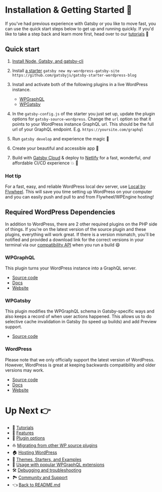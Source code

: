# Installation & Getting Started :baby_chick:

If you've had previous experience with Gatsby or you like to move fast, you can use the quick start steps below to get up and running quickly. If you'd like to take a step back and learn more first, head over to our [tutorials](./tutorials/index.md) :footprints:

## Quick start

1. [Install Node, Gatsby, and gatsby-cli](https://www.gatsbyjs.com/docs/)
2. Install [a starter](https://github.com/gatsbyjs/gatsby-starter-wordpress-blog) `gatsby new my-wordpress-gatsby-site https://github.com/gatsbyjs/gatsby-starter-wordpress-blog`
3. Install and activate both of the following plugins in a live WordPress instance.

   - [WPGraphQL](https://wordpress.org/plugins/wp-graphql/)
   - [WPGatsby](https://wordpress.org/plugins/wp-gatsby/)

4. In the `gatsby-config.js` of the starter you just set up, update the plugin options for `gatsby-source-wordpress`. Change the `url` option so that it points to your WordPress instance GraphQL url. This should be the full url of your GraphQL endpoint. E.g. `https://yoursite.com/graphql`
5. Run `gatsby develop` and experience the magic :star2:
6. Create your beautiful and accessible app :nail_care:
7. Build with [Gatsby Cloud](https://www.gatsbyjs.com/) & deploy to [Netlify](https://www.gatsbyjs.com/guides/netlify/) for a fast, wonderful, _and_ affordable CI/CD experience :boom: :rocket:

### Hot tip

For a fast, easy, and reliable WordPress local dev server, use [Local by Flywheel](https://localwp.com/). This will save you time setting up WordPress on your computer and you can easily push and pull to and from Flywheel/WPEngine hosting!

## Required WordPress Dependencies

In addition to WordPress, there are 2 other required plugins on the PHP side of things. If you're on the latest version of the source plugin and these plugins, everything will work great. If there is a version mismatch, you'll be notified and provided a download link for the correct versions in your terminal via our [compatibility API](./features/compatibility-api.md) when you run a build :smile:

### WPGraphQL

This plugin turns your WordPress instance into a GraphQL server.

- [Source code](https://github.com/wp-graphql/wp-graphql)
- [Docs](https://docs.wpgraphql.com/)
- [Website](https://www.wpgraphql.com/)

### WPGatsby

This plugin modifies the WPGraphQL schema in Gatsby-specific ways and also keeps a record of when user actions happened. This allows us to do selective cache invalidation in Gatsby (to speed up builds) and add Preview support.

- [Source code](https://github.com/gatsbyjs/wp-gatsby)

### WordPress

Please note that we only officially support the latest version of WordPress. However, WordPress is great at keeping backwards compatibility and older versions may work.

- [Source code](https://wordpress.org/download/source/)
- [Docs](https://codex.wordpress.org/)
- [Website](https://wordpress.org)

# Up Next :point_right:

- :school: [Tutorials](./tutorials/index.md)
- :feet: [Features](./features/index.md)
- :electric_plug: [Plugin options](./plugin-options.md)
- :boat: [Migrating from other WP source plugins](./migrating-from-other-wp-source-plugins.md)
- :house: [Hosting WordPress](./hosting.md)
- :athletic_shoe: [Themes, Starters, and Examples](./themes-starters-examples.md)
- :medal_sports: [Usage with popular WPGraphQL extensions](./usage-with-popular-wp-graphql-extensions.md)
- :hammer_and_wrench: [Debugging and troubleshooting](./debugging-and-troubleshooting.md)
- :national_park: [Community and Support](./community-and-support.md)
- :point_left: [Back to README.md](../README.md)
